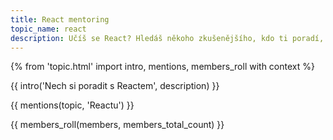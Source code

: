 ```yaml
---
title: React mentoring
topic_name: react
description: Učíš se React? Hledáš někoho zkušenějšího, kdo ti poradí, když se zasekneš? Kdo ti ukáže správné postupy a nasměruje tě na kvalitní návody nebo kurzy?
---
```

{% from 'topic.html' import intro, mentions, members_roll with context %}

{{ intro('Nech si poradit s Reactem', description) }}

{{ mentions(topic, 'Reactu') }}

{{ members_roll(members, members_total_count) }}
